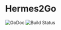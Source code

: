 # Hermes2Go

![GoDoc](https://godoc.org/github.com/zalf-rpm/Hermes2Go/hermes?status.svg)
![Build Status](https://github.com/zalf-rpm/Hermes2Go/actions/workflows/go.yml/badge.svg)
